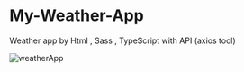 # My-Weather-App
Weather app by Html , Sass , TypeScript with API (axios tool)

![weatherApp](https://user-images.githubusercontent.com/86328711/135552193-f95688ed-84bd-4e7f-822e-29b1a22ab4ad.png)
